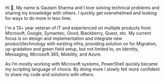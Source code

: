Hi 👋, My name is Gautam Sharma and I love solving technical problems and sharing my knowledge with others. I quickly get overwhelmed and looking for ways to do more in less time.

I'm a 13+ year veteran of IT and experienced on multiple products from Microsoft, Google, Symantec, Good, Blackberry, Quest, etc. My current focus is on design and implementation and integrate new product/technology with existing infra, providing solution on for Migration, up-gradation and green field setup, but not limited to, on Identity, Messaging, Microsoft 365, Mobility, and Azure. 

As I’m mostly working with Microsoft systems, PowerShell quickly became my scripting language of choice. By doing more I slowly felt more confident to share my code and solutions with others.



<!--
- 📫 How to reach me: Http://techevangs.com
👋
**ergautamsharma/ergautamsharma** is a ✨ _special_ ✨ repository because its `README.md` (this file) appears on your GitHub profile.

Here are some ideas to get you started:

- 🔭 I’m currently working on ...
- 🌱 I’m currently learning ...
- 👯 I’m looking to collaborate on ...
- 🤔 I’m looking for help with ...
- 💬 Ask me about ...
- 📫 How to reach me: ...
- 😄 Pronouns: ...
- ⚡ Fun fact: ...
-->
